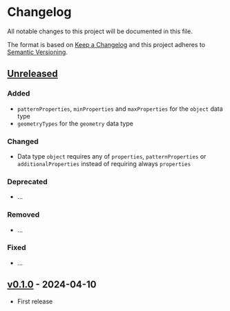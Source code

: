 # Changelog

All notable changes to this project will be documented in this file.

The format is based on [Keep a Changelog](http://keepachangelog.com/en/1.0.0/)
and this project adheres to [Semantic Versioning](http://semver.org/spec/v2.0.0.html).

## [Unreleased]

### Added

- `patternProperties`, `minProperties` and `maxProperties` for the `object` data type
- `geometryTypes` for the `geometry` data type

### Changed

- Data type `object` requires any of `properties`, `patternProperties` or `additionalProperties` instead of requiring always `properties`

### Deprecated

- ...

### Removed

- ...

### Fixed

- ...

## [v0.1.0] - 2024-04-10

- First release

[Unreleased]: <https://github.com/radiantearth/stac-spec/compare/v0.1.0...main>
[v0.1.0]: <https://github.com/radiantearth/stac-spec/tree/v0.1.0>
